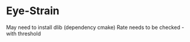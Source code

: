 # Eye-Strain
 
May need to install dlib (dependency cmake)
Rate needs to be checked - with threshold
